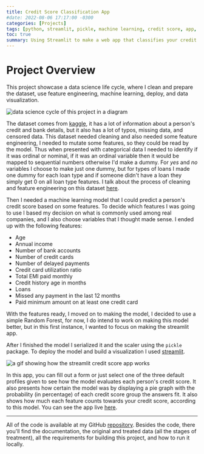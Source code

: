 ```yaml
---
title: Credit Score Classification App
#date: 2022-08-06 17:17:00 -0300
categories: [Projects]
tags: [python, streamlit, pickle, machine learning, credit score, app, data visualization, data science, random forest]
toc: true
summary: Using Streamlit to make a web app that classifies your credit score using Python
---
```


# Project Overview

This project showcase a data science life cycle, where I clean and prepare the dataset, use feature engineering, machine learning, deploy, and data visualization.

![data science cycle of this project in a diagram](https://ik.imagekit.io/devmedeiros/data-science-cycle_QZwyHaXsP.png?ik-sdk-version=javascript-1.4.3&updatedAt=1659975338736#center)

The dataset comes from [kaggle](https://www.kaggle.com/datasets/parisrohan/credit-score-classification?select=train.csv), it has a lot of information about a person's credit and bank details, but it also has a lot of typos, missing data, and censored data. This dataset needed cleaning and also needed some feature engineering, I needed to mutate some features, so they could be read by the model. Thus when presented with categorical data I needed to identify if it was ordinal or nominal, if it was an ordinal variable then it would be mapped to sequential numbers otherwise I'd make a dummy. For _yes_ and _no_ variables I choose to make just one dummy, but for types of loans I made one dummy for each loan type and if someone didn't have a loan they simply get 0 on all loan type features. I talk about the process of cleaning and feature engineering on this dataset [here](/post/data-cleaning-credit-score/).

Then I needed a machine learning model that I could predict a person's credit score based on some features. To decide which features I was going to use I based my decision on what is commonly used among real companies, and I also choose variables that I thought made sense. I ended up with the following features:

- Age
- Annual income
- Number of bank accounts
- Number of credit cards
- Number of delayed payments
- Credit card utilization ratio
- Total EMI paid monthly
- Credit history age in months
- Loans
- Missed any payment in the last 12 months
- Paid minimum amount on at least one credit card

With the features ready, I moved on to making the model, I decided to use a simple Random Forest, for now, I do intend to work on making this model better, but in this first instance, I wanted to focus on making the streamlit app.

After I finished the model I serialized it and the scaler using the `pickle` package. To deploy the model and build a visualization I used [streamlit](https://streamlit.io/).

![a gif showing how the streamlit credit score app works](https://user-images.githubusercontent.com/33239902/183321842-be97fb04-f00b-4b62-8e6e-2b53d25335a0.gif)

In this app, you can fill out a form or just select one of the three default profiles given to see how the model evaluates each person's credit score. It also presents how certain the model was by displaying a pie graph with the probability (in percentage) of each credit score group the answers fit. It also shows how much each feature counts towards your credit score, according to this model. You can see the app live [here](https://devmedeiros-credit-score-classification-appstreamlit-app-fcakrl.streamlitapp.com/).

---

All of the code is available at my GitHub [repository](https://github.com/devmedeiros/credit-score-classification-app). Besides the code, there you'll find the documentation, the original and treated data (all the stages of treatment), all the requirements for building this project, and how to run it locally.